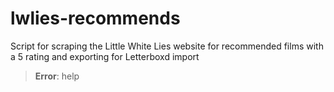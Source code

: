 # lwlies-recommends
Script for scraping the Little White Lies website for recommended films with a 5 rating and exporting for Letterboxd import

> **Error**: help
